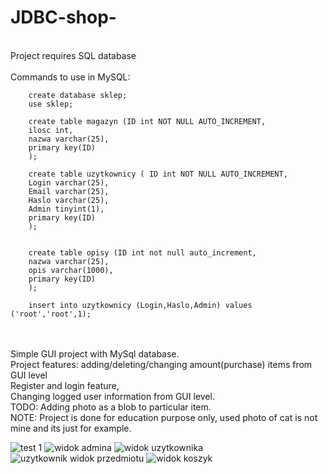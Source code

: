 # JDBC-shop-

<br>Project requires SQL database
<br>
<br>Commands to use in MySQL:

        create database sklep;
        use sklep;

        create table magazyn (ID int NOT NULL AUTO_INCREMENT,
        ilosc int,
        nazwa varchar(25),
        primary key(ID)
        );

        create table uzytkownicy ( ID int NOT NULL AUTO_INCREMENT,
        Login varchar(25),
        Email varchar(25),
        Haslo varchar(25),
        Admin tinyint(1),
        primary key(ID)
        );


        create table opisy (ID int not null auto_increment,
        nazwa varchar(25),
        opis varchar(1000),
        primary key(ID)
        );

        insert into uzytkownicy (Login,Haslo,Admin) values ('root','root',1);
        
<br>
<br>Simple GUI project with MySql database.
<br>Project features: adding/deleting/changing amount(purchase) items from GUI level 
<br>Register and login feature,
<br>Changing logged user information from GUI level.
<br>TODO: Adding photo as a blob to particular item.
<br> NOTE: Project is done for education purpose only, used photo of cat is not mine and its just for example.


![test 1](https://user-images.githubusercontent.com/112806657/194705183-f6c4f0ba-b45f-4525-9fef-c2eeccf702a5.PNG) 
![widok admina](https://user-images.githubusercontent.com/112806657/194705186-c3f2110e-e843-437c-bff8-c979cb1f6124.PNG)
![widok uzytkownika](https://user-images.githubusercontent.com/112806657/194705187-5cf4267f-d107-4cd9-838a-1d49849530c3.PNG)
![uzytkownik widok przedmiotu](https://user-images.githubusercontent.com/112806657/194705188-1573fa3a-c8b6-4a70-87ef-6f90b00aeb55.PNG)
![widok koszyk](https://user-images.githubusercontent.com/112806657/194705189-425c9a5e-2433-4fc7-870f-8f7e95cb4b24.PNG)


